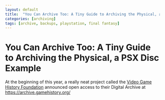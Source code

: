 ```yaml
---
layout: default
title:  "You Can Archive Too: A Tiny Guide to Archiving the Physical, a PSX Disc Example"
categories: [archiving]
tags: [archive, backups, playstation, final fantasy]
---
```


# You Can Archive Too: A Tiny Guide to Archiving the Physical, a PSX Disc Example

At the beginning of this year, a really neat project called the [Video Game History Foundation](https://gamehistory.org/) announced open access to their Digital Archive at https://archive.gamehistory.org/


